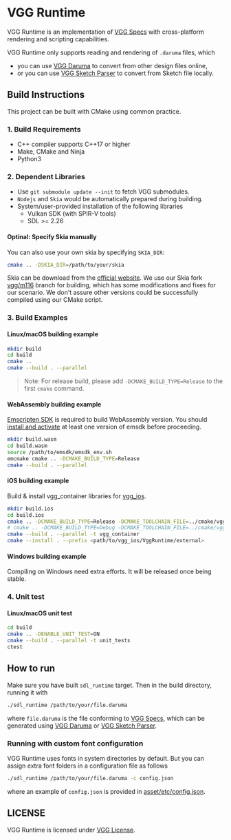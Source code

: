 # VGG Runtime

VGG Runtime is an implementation of [VGG Specs](https://docs.verygoodgraphics.com/specs/overview) with cross-platform rendering and scripting capabilities.

VGG Runtime only supports reading and rendering of `.daruma` files, which
- you can use [VGG Daruma](https://verygoodgraphics.com/daruma) to convert from other design files online,
- or you can use [VGG Sketch Parser](https://github.com/verygoodgraphics/vgg_sketch_parser) to convert from Sketch file locally.

## Build Instructions

This project can be built with CMake using common practice.

### 1. Build Requirements

- C++ compiler supports C++17 or higher
- Make, CMake and Ninja
- Python3

### 2. Dependent Libraries

- Use `git submodule update --init` to fetch VGG submodules.
- `Nodejs` and `Skia` would be automatically prepared during building.
- System/user-provided installation of the following libraries
  - Vulkan SDK (with SPIR-V tools)
  - SDL >= 2.26

#### Optinal: Specify Skia manually

You can also use your own skia by specifying `SKIA_DIR`:

```bash
cmake .. -DSKIA_DIR=/path/to/your/skia
```

Skia can be download from the [official website](https://skia.org/docs/user/download/). We use our Skia fork [vgg/m116](https://github.com/verygoodgraphics/skia/tree/vgg/m116) branch for building, which has some modifications and fixes for our scenario. We don't assure other versions could be successfully compiled using our CMake script.

### 3. Build Examples

#### Linux/macOS building example

```bash
mkdir build
cd build
cmake ..
cmake --build . --parallel
```

> Note: For release build, please add `-DCMAKE_BUILD_TYPE=Release` to the first `cmake` command.

#### WebAssembly building example

[Emscripten SDK](https://github.com/emscripten-core/emscripten) is required to build WebAssembly version. You should [install and activate](https://emscripten.org/docs/getting_started/downloads.html#installation-instructions-using-the-emsdk-recommended) at least one version of emsdk before proceeding.

```bash
mkdir build.wasm
cd build.wasm
source /path/to/emsdk/emsdk_env.sh
emcmake cmake .. -DCMAKE_BUILD_TYPE=Release
cmake --build . --parallel
```

#### iOS building example
Build & install vgg_container libraries for [vgg_ios](https://github.com/verygoodgraphics/vgg_ios).

```bash
mkdir build.ios
cd build.ios
cmake .. -DCMAKE_BUILD_TYPE=Release -DCMAKE_TOOLCHAIN_FILE=../cmake/vgg.ios.toolchain.cmake -DVGG_VAR_TARGET="iOS"
# cmake .. -DCMAKE_BUILD_TYPE=Debug -DCMAKE_TOOLCHAIN_FILE=../cmake/vgg.ios.toolchain.cmake -DVGG_VAR_TARGET="iOS-simulator"
cmake --build . --parallel -t vgg_container
cmake --install . --prefix <path/to/vgg_ios/VggRuntime/external>
```

#### Windows building example

Compiling on Windows need extra efforts. It will be released once being stable.

### 4. Unit test

#### Linux/macOS unit test
```bash
cd build
cmake .. -DENABLE_UNIT_TEST=ON
cmake --build . --parallel -t unit_tests
ctest
```

## How to run

Make sure you have built `sdl_runtime` target. Then in the build directory, running it with

```bash
./sdl_runtime /path/to/your/file.daruma
```

where `file.daruma` is the file conforming to [VGG Specs](https://docs.verygoodgraphics.com/specs/overview), which can be generated using [VGG Daruma](https://verygoodgraphics.com/daruma) or [VGG Sketch Parser](https://github.com/verygoodgraphics/vgg_sketch_parser).

### Running with custom font configuration

VGG Runtime uses fonts in system directories by default. But you can assign extra font folders in a configuration file as follows

```bash
./sdl_runtime /path/to/your/file.daruma -c config.json
```

where an example of `config.json` is provided in [asset/etc/config.json](https://github.com/verygoodgraphics/vgg_runtime/blob/feature-readme/asset/etc/config.json).

## LICENSE

VGG Runtime is licensed under [VGG License](./LICENSE).
